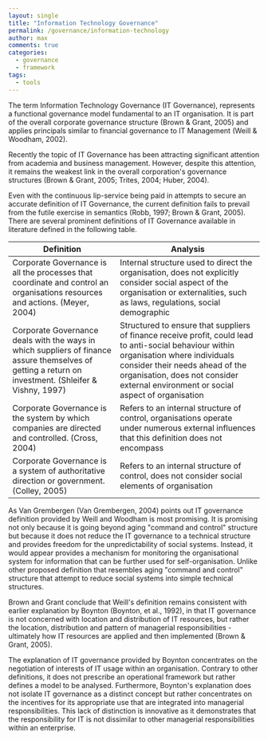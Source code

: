 ```yaml
---
layout: single
title: "Information Technology Governance"
permalink: /governance/information-technology
author: max
comments: true
categories:
  - governance
  - framework
tags:
  - tools
---
```


The term Information Technology Governance (IT Governance), represents a functional governance model fundamental to an IT organisation. It is part of the overall corporate governance structure (Brown & Grant, 2005) and applies principals similar to financial governance to IT Management (Weill & Woodham, 2002).

Recently the topic of IT Governance has been attracting significant attention from academia and business management. However, despite this attention, it remains the weakest link in the overall corporation's governance structures (Brown & Grant, 2005; Trites, 2004; Huber, 2004).

Even with the continuous lip-service being paid in attempts to secure an accurate definition of IT Governance, the current definition fails to prevail from the futile exercise in semantics (Robb, 1997; Brown & Grant, 2005). There are several prominent definitions of IT Governance available in literature defined in the following table.

| Definition                                                                                                                                            | Analysis                                                                                                                                                                                                                                                         |
|-------------------------------------------------------------------------------------------------------------------------------------------------------|------------------------------------------------------------------------------------------------------------------------------------------------------------------------------------------------------------------------------------------------------------------|
| Corporate Governance is all the processes that coordinate and control an organisations resources and actions. (Meyer, 2004)                           | Internal structure used to direct the organisation, does not explicitly consider social aspect of the organisation or externalities, such as laws, regulations, social demographic                                                                               |
| Corporate Governance deals with the ways in which suppliers of finance assure themselves of getting a return on investment. (Shleifer & Vishny, 1997) | Structured to ensure that suppliers of finance receive profit, could lead to anti-social behaviour within organisation where individuals consider their needs ahead of the organisation, does not consider external environment or social aspect of organisation |
| Corporate Governance is the system by which companies are directed and controlled. (Cross, 2004)                                                      | Refers to an internal structure of control, organisations operate under numerous external influences that this definition does not encompass                                                                                                                     |
| Corporate Governance is a system of authoritative direction or government. (Colley, 2005)                                                             | Refers to an internal structure of control, does not consider social elements of organisation                                                                                                                                                                    |

As Van Grembergen (Van Grembergen, 2004) points out IT governance definition provided by Weill and Woodham is most promising. It is promising not only because it is going beyond aging "command and control" structure but because it does not reduce the IT governance to a technical structure and provides freedom for the unpredictability of social systems. Instead, it would appear provides a mechanism for monitoring the organisational system for information that can be further used for self-organisation. Unlike other proposed definition that resembles aging "command and control" structure that attempt to reduce social systems into simple technical structures.

Brown and Grant conclude that Weill's definition remains consistent with earlier explanation by Boynton (Boynton, et al., 1992), in that IT governance is not concerned with location and distribution of IT resources, but rather the location, distribution and pattern of managerial responsibilities - ultimately how IT resources are applied and then implemented (Brown & Grant, 2005).

The explanation of IT governance provided by Boynton concentrates on the negotiation of interests of IT usage within an organisation. Contrary to other definitions, it does not prescribe an operational framework but rather defines a model to be analysed. Furthermore, Boynton's explanation does not isolate IT governance as a distinct concept but rather concentrates on the incentives for its appropriate use that are integrated into managerial responsibilities. This lack of distinction is innovative as it demonstrates that the responsibility for IT is not dissimilar to other managerial responsibilities within an enterprise.
